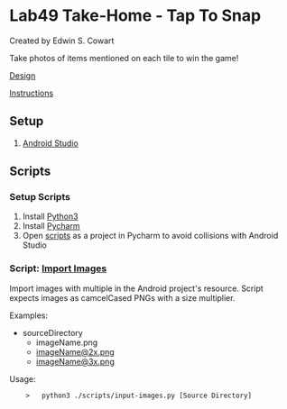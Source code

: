 # Lab49 Take-Home - Tap To Snap

Created by Edwin S. Cowart

Take photos of items mentioned on each tile to win the game!

[Design](Design.pdf)

[Instructions](Instructions.pdf)

## Setup

1. [Android Studio](https://developer.android.com/studio)


## Scripts

### Setup Scripts

1. Install [Python3](https://www.python.org/downloads/)
2. Install [Pycharm](https://www.jetbrains.com/pycharm/download/#section=mac)
3. Open [scripts](scripts) as a project in Pycharm to avoid collisions with Android Studio


### Script: [Import Images](scripts/import-images.py)

Import images with multiple in the Android project's resource.
Script expects images as camcelCased PNGs with a size multiplier.

Examples:

* sourceDirectory
    * imageName.png
    * imageName@2x.png
    * imageName@3x.png


Usage:
```
    >   python3 ./scripts/input-images.py [Source Directory]
```

